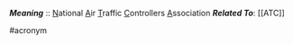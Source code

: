 ***Meaning*** :: <u>N</u>ational <u>A</u>ir <u>T</u>raffic <u>C</u>ontrollers <u>A</u>ssociation
***Related To***: [[ATC]]

#acronym